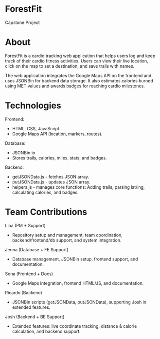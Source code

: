 # ForestFit
Capstone Project

# About

ForestFit is a cardio tracking web application that helps users log and keep track of their cardio fitness activities.
Users can view their live location, click on the map to set a destination, and save trails with names.

The web application integrates the Google Maps API on the frontend and uses JSONBin for backend data storage.
It also estimates calories burned using MET values and awards badges for reaching cardio milestones.

# Technologies

Frontend: 
* HTML, CSS, JavaScript.
* Google Maps API (location, markers, routes).

Database: 
* JSONBin.io
* Stores trails, calories, miles, stats, and badges.

Backend:
* getJSONData.js - fetches JSON array.
* putJSONData.js - updates JSON array.
* helpers.js - manages core functions: Adding trails, parsing lat/lng, calculating calories, and badges.

# Team Contributions

Lina (PM + Support)
* Repository setup and management, team coordination, backend/frontend/db support, and system integration.

Jenna (Database + FE Support)
* Database management, JSONBin setup, frontend support, and documentation.

Sena (Frontend + Docs) 
* Google Maps integration, frontend HTML/JS, and documentation.

Ricardo (Backend) 
* JSONBin scripts (getJSONData, putJSONData), supporting Josh in extended features.

Josh (Backend + BE Support)
* Extended features: live coordinate tracking, distance & calorie calculation, and backend support.
